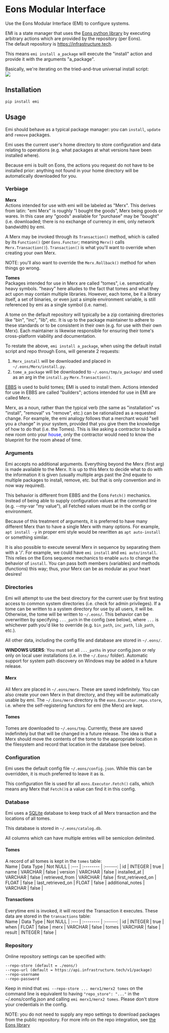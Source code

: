 # Eons Modular Interface

Use the Eons Modular Interface (EMI) to configure systems.

EMI is a state manager that uses the [Eons python library](https://github.com/Eons-dev/lib_eons) by executing arbitrary actions which are provided by the repository (per Eons).  
The default repository is https://infrastructure.tech.

This means `emi install a_package` will execute the "install" action and provide it with the arguments "a_package".

Basically, we're iterating on the tried-and-true universal install script:  
[<img src="https://imgs.xkcd.com/comics/universal_install_script.png">](https://xkcd.com/1654/)

## Installation
`pip install emi`

## Usage

Emi should behave as a typical package manager: you can `install`, `update` and `remove` packages.

Emi uses the current user's home directory to store configuration and data relating to operations (e.g. what packages at what versions have been installed where).

Because emi is built on Eons, the actions you request do not have to be installed prior: anything not found in your home directory will be automatically downloaded for you.

### Verbiage

**Merx**  
Actions intended for use with emi will be labeled as "Merx". This derives from latin: "emi Merx" is roughly "I bought the goods", Merx being goods or wares. In this case any "goods" available for "purchase" may be "bought" (i.e. downloaded; there is no exchange of currency in emi, only network bandwidth) by emi.

A Merx may be invoked through its `Transaction()` method, which is called by its `Function()` (per `Eons.Functor`; meaning `Merx()` calls `Merx.Transaction()`). `Transaction()` is what you'll want to override when creating your own Merx.

NOTE: you'll also want to override the `Merx.Rollback()` method for when things go wrong.

**Tomes**  
Packages intended for use in Merx are called "tomes", i.e. semantically heavy symbols. "heavy" here alludes to the fact that tomes and what they act upon may contain multiple libraries. However, each tome, be it a library itself, a set of binaries, or even just a simple environment variable, is still referenced by emi as a single symbol (i.e. name).

A tome on the default repository will typically be a zip containing directories like "bin", "inc", "lib", etc. It is up to the package maintainer to adhere to these standards or to be consistent in their own (e.g. for use with their own Merx). Each maintainer is likewise responsible for ensuring their tome's cross-platform viability and documentation.

To restate the above, `emi install a_package`, when using the default install script and repo through Eons, will generate 2 requests:
1. `Merx_install` will be downloaded and placed in `~/.eons/Merx/install.py`.
2. `tome_a_package` will be downloaded to `~/.eons/tmp/a_package/` and used as an arg in the `install.py` `Merx.Transaction()`.

[EBBS](https://github.com/Eons-dev/bin_ebbs) is used to build tomes; EMI is used to install them. Actions intended for use in EBBS are called "builders"; actions intended for use in EMI are called Merx.

Merx, as a noun, rather than the typical verb (the same as "installation" vs "install", "removal" vs "remove", etc.) can be rationalized as a requested change. For example, the emi analogy follows that a merchant would "sell you a change" in your system, provided that you give them the knowledge of how to do that (i.e. the Tomes). This is like asking a contractor to build a new room onto your <span style="color:blue">house</span>, only the contractor would need to know the blueprint for the room ahead of time.

### Arguments

Emi accepts no additional arguments. Everything beyond the Merx (first arg) is made available to the Merx. It is up to this Merx to decide what to do with the information it is given (usually multiple args past the 2nd equate to multiple packages to install, remove, etc. but that is only convention and in now way required).

This behavior is different from EBBS and the Eons `Fetch()` mechanics. Instead of being able to supply configuration values at the command line (e.g. --my-var "my value"), all Fetched values must be in the config or environment.

Because of this treatment of arguments, it is preferred to have many different Merx than to have a single Merx with many options. For example, `apt install -y` in proper emi style would be rewritten as `apt auto-install` or something similar.

It is also possible to execute several Merx in sequence by separating them with a '/'. For example, we could have `emi install` and `emi auto/install`. This relies on the Eons sequence mechanics to enable `auto` to change the behavior of `install`. You can pass both members (variables) and methods (functions) this way; thus, your Merx can be as modular as your heart desires!

### Directories

Emi will attempt to use the best directory for the current user by first testing access to common system directories (i.e. check for admin privileges). If a tome can be written to a system directory for use by all users, it will be. Otherwise, the tome will be written to `~/.eons/`. This behavior can be overwritten by specifying `..._path` in the config (see below), where `...` is whichever path you'd like to override (e.g. `bin_path`, `inc_path`, `lib_path`, etc.).

All other data, including the config file and database are stored in `~/.eons/`.

**WINDOWS USERS**: You must set all `..._paths` in your config.json or rely only on local user installations (i.e. in the `~/.Eons/` folder). Automatic support for system path discovery on Windows may be added in a future release.

#### Merx

All Merx are placed in `~/.eons/merx`. These are saved indefinitely.
You can also create your own Merx in that directory, and they will be automatically usable by emi. The `~/.Eons/merx` directory is the `eons.Executor.repo.store`, i.e. where the self-registering functors for emi (the Merx) are kept.

#### Tomes

Tomes are downloaded to `~/.eons/tmp`. Currently, these are saved indefinitely but that will be changed in a future release. The idea is that a Merx should move the contents of the tome to the appropriate location in the filesystem and record that location in the database (see below).

### Configuration

Emi uses the default config file `~/.eons/config.json`. While this can be overridden, it is much preferred to leave it as is.

This configuration file is used for all `eons.Executor.Fetch()` calls, which means any Merx that `Fetch()`s a value can find it in this config.

### Database

Emi uses a [SQLite](https://www.sqlite.org/index.html) database to keep track of all Merx transaction and the locations of all tomes. 

This database is stored in `~/.eons/catalog.db`.

All columns which can have multiple entries will be semicolon delimited.

#### Tomes

A record of all tomes is kept in the `tomes` table:  
Name | Data Type | Not NULL |
:--- | :-------- | :------: |
id | INTEGER | true |
name | VARCHAR | false |
version | VARCHAR | false |
installed_at | VARCHAR | false |
retrieved_from | VARCHAR | false |
first_retrieved_on | FLOAT | false |
last_retrieved_on | FLOAT | false |
additional_notes | VARCHAR | false |

#### Transactions

Everytime emi is invoked, it will record the Transaction it executes.
These data are stored in the `transactions` table:  
Name | Data Type | Not NULL |
:--- | :-------- | :------: |
id | INTEGER | true |
when | FLOAT | false |
merx | VARCHAR | false |
tomes | VARCHAR | false |
result | INTEGER | false |

### Repository

Online repository settings can be specified with:
```
--repo-store (default = ./eons/)
--repo-url (default = https://api.infrastructure.tech/v1/package)
--repo-username
--repo-password
```

Keep in mind that `emi --repo-store ... merx1/merx2 tomes` on the command line is equivalent to having `"repo_store": "..."` in the ~/.eons/config.json and calling `emi merx1/merx2 tomes`.
Please don't store your credentials in the config.

NOTE: you do not need to supply any repo settings to download packages from the public repository.
For more info on the repo integration, see [the Eons library](https://github.com/Eons-dev/lib_eons#online-repository)

